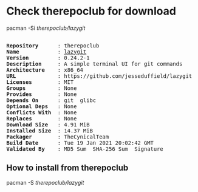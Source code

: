 # Check therepoclub for download

        
pacman -Si *therepoclub/lazygit*

<div class="highlight"><pre class="highlight"><text>
<b>Repository</b>      : therepoclub
<b>Name</b>            : <a href='../../x86_64/lazygit-0.24.2-1-x86_64.pkg.tar.zst'>lazygit</a>
<b>Version</b>         : 0.24.2-1
<b>Description</b>     : A simple terminal UI for git commands
<b>Architecture</b>    : x86_64
<b>URL</b>             : https://github.com/jesseduffield/lazygit
<b>Licenses</b>        : MIT
<b>Groups</b>          : None
<b>Provides</b>        : None
<b>Depends On</b>      : git  glibc
<b>Optional Deps</b>   : None
<b>Conflicts With</b>  : None
<b>Replaces</b>        : None
<b>Download Size</b>   : 4.91 MiB
<b>Installed Size</b>  : 14.37 MiB
<b>Packager</b>        : TheCynicalTeam <wayne6324@gmail.com>
<b>Build Date</b>      : Tue 19 Jan 2021 20:02:42 GMT
<b>Validated By</b>    : MD5 Sum  SHA-256 Sum  Signature
</text></pre></div>

## How to install from therepoclub

        
pacman -S *therepoclub/lazygit*
